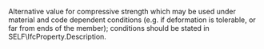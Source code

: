 Alternative value for compressive strength which may be used under material and code dependent conditions (e.g. if deformation is tolerable, or far from ends of the member); conditions should be stated in SELF\IfcProperty.Description.